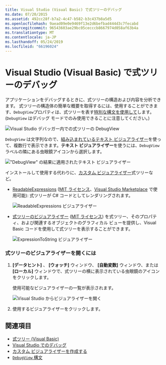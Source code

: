 ```yaml
---
title: Visual Studio (Visual Basic) で式ツリーのデバッグ
ms.date: 07/20/2015
ms.assetid: 492cc28f-b7a2-4c47-b582-b3c437b8a5d5
ms.openlocfilehash: 9aead09e0e9469f13e2d6befbad444d3c7fecabd
ms.sourcegitcommit: 96543603ae29bc05cecccb8667974d058af63b4a
ms.translationtype: MT
ms.contentlocale: ja-JP
ms.lasthandoff: 05/24/2019
ms.locfileid: "66196024"
---
```

# <a name="debugging-expression-trees-in-visual-studio-visual-basic"></a>Visual Studio (Visual Basic) で式ツリーのデバッグ
アプリケーションをデバッグするときに、式ツリーの構造および内容を分析できます。 式ツリーの構造体の簡単な概要を取得するには、使用することができます、`DebugView`プロパティは、式ツリーを表す[特別な構文を使用して](debugview-syntax.md)します。 (`DebugView` はデバッグ モードでのみ使用できることに注意してください。)  

![Visual Studio デバッガー内での式ツリーの DebugView](media/debugging-expression-trees-in-visual-studio/debugview_vb.png)

`DebugView` は文字列なので、[組み込まれているテキスト ビジュアライザー](https://docs.microsoft.com/visualstudio/debugger/view-strings-visualizer#open-a-string-visualizer)を使って、複数行で表示できます。**テキスト ビジュアライザー**を使うには、`DebugView` ラベルの隣にある虫眼鏡アイコンから選択します。

 !["DebugView" の結果に適用されたテキスト ビジュアライザー](media/debugging-expression-trees-in-visual-studio/string_visualizer_vb.png)

インストールして使用する代わりに、[カスタム ビジュアライザー](https://docs.microsoft.com/visualstudio/debugger/create-custom-visualizers-of-data)式ツリーなど。

* [ReadableExpressions](https://github.com/agileobjects/ReadableExpressions) ([MIT ライセンス](https://github.com/agileobjects/ReadableExpressions/blob/master/LICENSE.md)、[Visual Studio Marketplace](https://marketplace.visualstudio.com/items?itemName=vs-publisher-1232914.ReadableExpressionsVisualizers) で使用可能): 式ツリーが C# コードとしてレンダリングされます。

  ![ReadableExpressions ビジュアライザー](media/debugging-expression-trees-in-visual-studio/readable_expressions_visualizer.png)

* [式ツリーのビジュアライザー](https://github.com/zspitz/ExpressionToString#visual-studio-debugger-visualizer-for-expression-trees) ([MIT ライセンス](https://github.com/zspitz/ExpressionToString/blob/master/LICENSE)) を式ツリー、そのプロパティ、および関連するオブジェクトのグラフィカル ビューを提供し、Visual Basic コードを使用して式ツリーを表示することができます。

  ![ExpressionToString ビジュアライザー](media/debugging-expression-trees-in-visual-studio/expression_to_string_visualizer_vb.png)

### <a name="to-open-a-visualizer-for-an-expression-tree"></a>式ツリーのビジュアライザーを開くには  
  
1. **[データヒント]** 、 **[ウォッチ]** ウィンドウ、 **[自動変数]** ウィンドウ、または **[ローカル]** ウィンドウで、式ツリーの横に表示されている虫眼鏡のアイコンをクリックします。  
  
     使用可能なビジュアライザーの一覧が表示されます。 

      ![Visual Studio からビジュアライザーを開く](media/debugging-expression-trees-in-visual-studio/expression_tree_visualizers_vb.png)

2. 使用するビジュアライザーをクリックします。  

## <a name="see-also"></a>関連項目

- [式ツリー (Visual Basic)](../../../../visual-basic/programming-guide/concepts/expression-trees/index.md)
- [Visual Studio でのデバッグ](/visualstudio/debugger/debugging-in-visual-studio)
- [カスタム ビジュアライザーを作成する](/visualstudio/debugger/create-custom-visualizers-of-data)
- [`DebugView` 構文](debugview-syntax.md)
